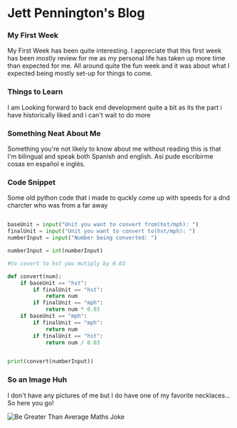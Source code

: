 # Jett Pennington's Blog

### My First Week
My First Week has been quite interesting. I appreciate that this first week has been mostly review for me as my personal life has taken up more time than expected for me. All around quite the fun week and it was about what I expected being mostly set-up for things to come.

### Things to Learn
I am Looking forward to back end development quite a bit as its the part i have historically liked and i can't wait to do more

### Something Neat About Me
Something you're not likely to know about me without reading this is that I'm bilingual and speak both Spanish and english. Así pude escribirme cosas en español e inglés.


### Code Snippet

Some old python code that i made to quckly come up with speeds for a dnd charcter who was from a far away 

```Python

baseUnit = input("Unit you want to convert from(hst/mph): ")
finalUnit = input("Unit you want to convert to(hst/mph): ")
numberInput = input("Number being converted: ")

numberInput = int(numberInput)

#to covert to hst you mutiply by 0.03

def convert(num):
    if baseUnit == "hst":
        if finalUnit == "hst":
            return num
        if finalUnit == "mph":
            return num * 0.03
    if baseUnit == "mph":
        if finalUnit == "mph":
            return num
        if finalUnit == "hst":
            return num / 0.03


print(convert(numberInput))

```


### So an Image Huh

I don't have any pictures of me but I do have one of my favorite necklaces… So here you go!

![Be Greater Than Average Maths Joke](/Img/FunnyNeckless.jpg)